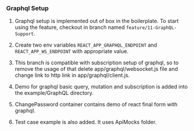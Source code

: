 ### Graphql Setup

1. Graphql setup is implemented out of box in the boilerplate. To start using the feature, checkout in branch named `feature/11-GraphQL-Support`.

2. Create two env variables `REACT_APP_GRAPHQL_ENDPOINT` and `REACT_APP_WS_ENDPOINT` with appropriate value.

3. This branch is compatible with subscription setup of graphql, so to remove the usage of that delete app/graphql/websocket.js file and change link to http link in app/graphql/client.js.

4. Demo for graphql basic query, mutation and subscription is added into the example/GraphQL directory.

5. ChangePassword container contains demo of react final form with graphql.

6. Test case example is also added. It uses ApiMocks folder.